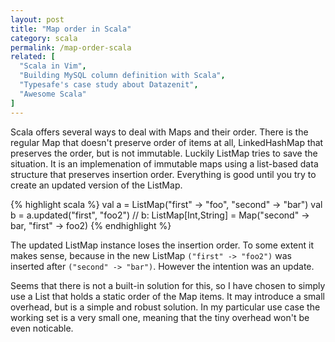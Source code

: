 ```yaml
---
layout: post
title: "Map order in Scala"
category: scala
permalink: /map-order-scala
related: [
  "Scala in Vim", 
  "Building MySQL column definition with Scala",
  "Typesafe's case study about Datazenit",
  "Awesome Scala"
]
---
```


Scala offers several ways to deal with Maps and their order. There is the regular Map that doesn't preserve order of items at all, LinkedHashMap that preserves the order, but is not immutable. Luckily ListMap tries to save the situation. It is an implemenation of immutable maps using a list-based data structure that preserves insertion order. Everything is good until you try to create an updated version of the ListMap. 

{% highlight scala %}
val a = ListMap("first" -> "foo", "second" -> "bar")
val b = a.updated("first", "foo2")
// b: ListMap[Int,String] = Map("second" -> bar, "first" -> foo2)
{% endhighlight %}

The updated ListMap instance loses the insertion order. To some extent it makes sense, because in the new ListMap ``("first" -> "foo2")`` was inserted after ``("second" -> "bar")``. However the intention was an update.

Seems that there is not a built-in solution for this, so I have chosen to simply use a List that holds a static order of the Map items. It may introduce a small overhead, but is a simple and robust solution. In my particular use case the working set is a very small one, meaning that the tiny overhead won't be even noticable.